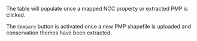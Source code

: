 
The table will populate once a mapped NCC property or extracted PMP is clicked.

The `Compare` button is activated once a new
PMP shapefile is uploaded and conservation themes have been extracted.

